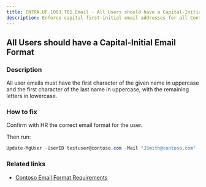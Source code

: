 ```yaml
---
title: ENTRA.UF.1003.T01.Email - All Users should have a Capital-Initial Email Format
description: Enforce capital-first-initial email addresses for all Contoso users
---
```

## All Users should have a Capital-Initial Email Format

### Description

All user emails must have the first character of the given name in uppercase and the first character of the last name in uppercase, with the remaining letters in lowercase.

### How to fix

Confirm with HR the correct email format for the user.

Then run:

```powershell
Update-MgUser -UserID testuser@contoso.com -Mail "JSmith@contoso.com"
```

### Related links

- [Contoso Email Format Requirements](https://contoso.service-now.com/emailformat)
